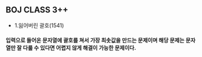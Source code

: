 ## BOJ CLASS 3++ 

- 1.잃어버린 괄호(1541) 
####  입력으로 들어온 문자열에 괄호를 쳐서 가장 최솟값을 만드는 문제이며 해당 문제는 문자열만 잘 다룰 수 있다면 어렵지 않게 해결이 가능한 문제이다.